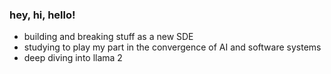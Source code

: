 ### hey, hi, hello!

- building and breaking stuff as a new SDE
- studying to play my part in the convergence of AI and software systems
- deep diving into llama 2

